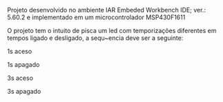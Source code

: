 Projeto desenvolvido no ambiente IAR Embeded Workbench IDE; ver.: 5.60.2 e implementado em um microcontrolador MSP430F1611

O projeto tem o intuito de pisca um led com temporizações diferentes em tempos ligado e desligado, a sequ~encia deve ser a seguinte:

1s aceso

1s apagado

3s aceso

3s apagado
